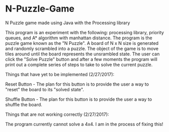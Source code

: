 # N-Puzzle-Game
N Puzzle game made using Java with the Processing library

This program is an experiment with the following: processing library, priority queues, and A* algorithm with manhattan distance. The program is the puzzle game known as the "N Puzzle". A board of N x N size is generated and randomly scrambled into a puzzle.  The object of the game is to move tiles around until the board represents the unsrambled state.  The user can click the "Solve Puzzle" button and after a few moments the program will print out a complete series of steps to take to solve the current puzzle.  

Things that have yet to be implemented (2/27/2017):

Reset Button - The plan for this button is to provide the user a way to "reset" the board to its "solved state".

Shuffle Button - The plan for this button is to provide the user a way to shuffle the board.

Things that are not working correctly (2/27/2017):

The program currently cannot solve a 4x4.  I am in the process of fixing this!
